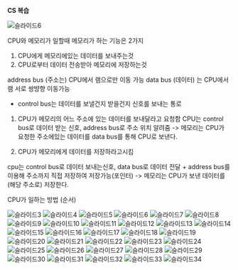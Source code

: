 **CS 복습**

![슬라이드6](https://user-images.githubusercontent.com/92626903/210217582-1ece7f18-c054-49dd-b59c-ae801549c648.JPG)


CPU와 메모리가 일할때 메모리가 하는 기능은 2가지

1. CPU에게 메모리에있는 데이터를 보내주는것
2. CPU로부터 데이터 전송받아 메모리에 저장하는것

address bus (주소는) CPU에서 램으로만 이동 가능
data bus (데이터) 는 CPU에서 램 서로 쌍뱡향 이동가능

* control bus는 데이터를 보낼건지 받을건지 신호를 보내는 통로
1. CPU가 메모리의 어느 주소에 있는 데이터를 보내달라고 요청함
CPU는 control bus로 데이터 받는 신호, address bus로 주소 위치 알려줌
-> 메모리는 CPU가 요청한 주소에있는 데이터를 data bus를 통해 CPU로 보낸다.

 2. CPU가 메모리에게 데이터를 저장하라고시킴
 
 cpu는 control bus로 데이터 보내는신호, data bus로 데이터 전달 + address bus를 이용해 주소까지 직접 저장하여 저장가능(포인터)
 -> 메모리는 CPU가 보낸 데이터를 (해당 주소로) 저장한다.
 
CPU가 일하는 방법 (순서)

![슬라이드3](https://user-images.githubusercontent.com/92626903/210217702-24cb13d7-833c-44d6-81b4-b6f1a56168b0.JPG)
![슬라이드4](https://user-images.githubusercontent.com/92626903/210217704-11d2c730-4275-47f8-8763-8edc0e43c5ed.JPG)
![슬라이드5](https://user-images.githubusercontent.com/92626903/210217706-7e51cd8a-745e-49cf-8a28-007f1b881f1a.JPG)
![슬라이드6](https://user-images.githubusercontent.com/92626903/210217708-cf94d361-9c5f-41ef-b57a-a5eb787c4d01.JPG)
![슬라이드7](https://user-images.githubusercontent.com/92626903/210217710-8d6476cc-0176-44a6-bb20-f7cce6e432ed.JPG)
![슬라이드8](https://user-images.githubusercontent.com/92626903/210217712-d284d7c5-e0e5-445a-9cb3-902cc95664e1.JPG)
![슬라이드9](https://user-images.githubusercontent.com/92626903/210217714-f299fbc7-949b-4186-9817-0c6870f12569.JPG)
![슬라이드10](https://user-images.githubusercontent.com/92626903/210217716-e4b71ece-62d6-4bb5-bd37-2c4dd894ff58.JPG)
![슬라이드11](https://user-images.githubusercontent.com/92626903/210217718-422546aa-1a85-4edb-a61a-1864e074b711.JPG)
![슬라이드12](https://user-images.githubusercontent.com/92626903/210217719-e7da9381-5cb1-40cc-89ab-0dfb858c30ea.JPG)
![슬라이드13](https://user-images.githubusercontent.com/92626903/210217720-b4039339-d395-436a-a589-79f14932e63b.JPG)
![슬라이드14](https://user-images.githubusercontent.com/92626903/210217721-6ca6d70a-e5bf-4fa5-a081-1b0ecbc9f8c3.JPG)
![슬라이드15](https://user-images.githubusercontent.com/92626903/210217723-5c9e2d8b-6837-4325-bbb1-b47bcd45e796.JPG)
![슬라이드16](https://user-images.githubusercontent.com/92626903/210217725-67961449-7bea-4cf7-b707-3516d95081ec.JPG)
![슬라이드17](https://user-images.githubusercontent.com/92626903/210217726-daf5c77d-4001-47dd-bb3b-57629be73452.JPG)
![슬라이드18](https://user-images.githubusercontent.com/92626903/210217729-ef2e498b-a5ff-4fd8-89b7-b18dba2c3e13.JPG)
![슬라이드19](https://user-images.githubusercontent.com/92626903/210217730-9f799b2e-9bd9-4fc2-9682-4aca1e4efe51.JPG)
![슬라이드20](https://user-images.githubusercontent.com/92626903/210217733-bd56db96-a9de-462e-8236-6360ddd812d8.JPG)
![슬라이드21](https://user-images.githubusercontent.com/92626903/210217734-aeb9ed0e-a59a-4d75-b3a8-239af9c54882.JPG)
![슬라이드22](https://user-images.githubusercontent.com/92626903/210217736-bfa85e56-d3ec-46ed-b88b-56e20d228d3d.JPG)
![슬라이드23](https://user-images.githubusercontent.com/92626903/210217737-e86bca10-39af-4068-b4be-11a583638309.JPG)
![슬라이드24](https://user-images.githubusercontent.com/92626903/210217739-80c07ecb-51ba-4180-8c84-9d1d06039d84.JPG)
![슬라이드25](https://user-images.githubusercontent.com/92626903/210217740-695f1c9a-a83c-4870-8b2a-f68195c01466.JPG)
![슬라이드26](https://user-images.githubusercontent.com/92626903/210217742-59181ac2-146c-4adb-9525-0617dc262bf8.JPG)
![슬라이드27](https://user-images.githubusercontent.com/92626903/210217743-3750900c-62a5-4db2-9e95-030fe628b19a.JPG)
![슬라이드28](https://user-images.githubusercontent.com/92626903/210217744-80054165-dbf0-4a78-8a15-c582936b73e5.JPG)
![슬라이드29](https://user-images.githubusercontent.com/92626903/210217746-760c76a7-b26b-4736-9a54-3da63bba0b55.JPG)
![슬라이드30](https://user-images.githubusercontent.com/92626903/210217748-95d9be58-d273-4727-8e26-841cb49948d2.JPG)
![슬라이드31](https://user-images.githubusercontent.com/92626903/210217750-16ef292e-91ec-4bfc-b7e8-8ded96751eb6.JPG)
![슬라이드32](https://user-images.githubusercontent.com/92626903/210217751-9b139379-347b-4139-9c7a-105b25173406.JPG)
![슬라이드33](https://user-images.githubusercontent.com/92626903/210217754-b5faf30b-8bc5-4a49-a387-092f18fcb355.JPG)
![슬라이드34](https://user-images.githubusercontent.com/92626903/210217756-81922d42-e779-4f0c-a46c-c601da7be270.JPG)




